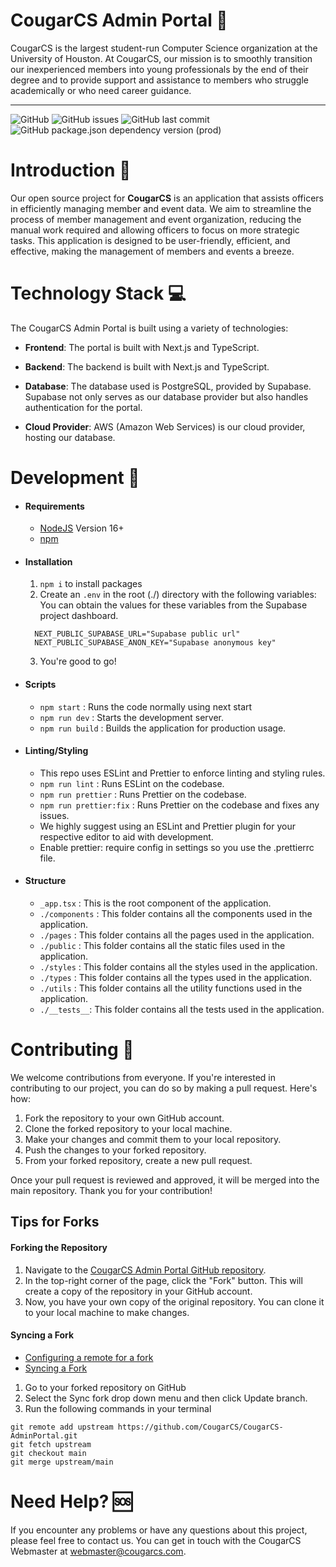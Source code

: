 # CougarCS Admin Portal 💼

CougarCS is the largest student-run Computer Science organization at the University of Houston.
At CougarCS, our mission is to smoothly transition our inexperienced members into young professionals by the end of their degree and to provide support and assistance to members who struggle academically or who need career guidance.

<hr/>

![GitHub](https://img.shields.io/github/license/CougarCS/CougarCS-AdminPortal?style=flat-square)
![GitHub issues](https://img.shields.io/github/issues/CougarCS/CougarCS-AdminPortal?style=flat-square)
![GitHub last commit](https://img.shields.io/github/last-commit/CougarCS/CougarCS-AdminPortal?style=flat-square)
![GitHub package.json dependency version (prod)](https://img.shields.io/github/package-json/dependency-version/CougarCS/CougarCS-AdminPortal/next?style=flat-square)

# Introduction 📖

Our open source project for **CougarCS** is an application that assists officers in efficiently managing member and event data. We aim to streamline the process of member management and event organization, reducing the manual work required and allowing officers to focus on more strategic tasks. This application is designed to be user-friendly, efficient, and effective, making the management of members and events a breeze.

# Technology Stack 💻

The CougarCS Admin Portal is built using a variety of technologies:

- **Frontend**: The portal is built with Next.js and TypeScript.

- **Backend**: The backend is built with Next.js and TypeScript.

- **Database**: The database used is PostgreSQL, provided by Supabase. Supabase not only serves as our database provider but also handles authentication for the portal.

- **Cloud Provider**: AWS (Amazon Web Services) is our cloud provider, hosting our database.

# Development 🔨

- #### Requirements

  - [NodeJS](https://nodejs.org/en/) Version 16+
  - [npm](https://www.npmjs.com/)

- #### Installation

  1. `npm i` to install packages
  2. Create an `.env` in the root (./) directory with the following variables:
     You can obtain the values for these variables from the Supabase project dashboard.

  ```
    NEXT_PUBLIC_SUPABASE_URL="Supabase public url"
    NEXT_PUBLIC_SUPABASE_ANON_KEY="Supabase anonymous key"
  ```

  3. You're good to go!

- #### Scripts

  - `npm start` : Runs the code normally using next start
  - `npm run dev` : Starts the development server.
  - `npm run build` : Builds the application for production usage.

- #### Linting/Styling

  - This repo uses ESLint and Prettier to enforce linting and styling rules.
  - `npm run lint` : Runs ESLint on the codebase.
  - `npm run prettier` : Runs Prettier on the codebase.
  - `npm run prettier:fix` : Runs Prettier on the codebase and fixes any issues.
  - We highly suggest using an ESLint and Prettier plugin for your respective editor to aid with development.
  - Enable prettier: require config in settings so you use the .prettierrc file.

- #### Structure
  - `_app.tsx` : This is the root component of the application.
  - `./components` : This folder contains all the components used in the application.
  - `./pages` : This folder contains all the pages used in the application.
  - `./public` : This folder contains all the static files used in the application.
  - `./styles` : This folder contains all the styles used in the application.
  - `./types` : This folder contains all the types used in the application.
  - `./utils` : This folder contains all the utility functions used in the application.
  - `./__tests__`: This folder contains all the tests used in the application.

# Contributing 🤝

We welcome contributions from everyone. If you're interested in contributing to our project, you can do so by making a pull request. Here's how:

1. Fork the repository to your own GitHub account.
2. Clone the forked repository to your local machine.
3. Make your changes and commit them to your local repository.
4. Push the changes to your forked repository.
5. From your forked repository, create a new pull request.

Once your pull request is reviewed and approved, it will be merged into the main repository. Thank you for your contribution!

## Tips for Forks

#### Forking the Repository

1. Navigate to the [CougarCS Admin Portal GitHub repository](https://github.com/CougarCS/CougarCS-AdminPortal).
2. In the top-right corner of the page, click the "Fork" button. This will create a copy of the repository in your GitHub account.
3. Now, you have your own copy of the original repository. You can clone it to your local machine to make changes.

#### Syncing a Fork

- [Configuring a remote for a fork](https://docs.github.com/en/pull-requests/collaborating-with-pull-requests/working-with-forks/configuring-a-remote-repository-for-a-fork)
- [Syncing a Fork](https://docs.github.com/en/pull-requests/collaborating-with-pull-requests/working-with-forks/syncing-a-fork)

1. Go to your forked repository on GitHub
2. Select the Sync fork drop down menu and then click Update branch.
3. Run the following commands in your terminal

```
git remote add upstream https://github.com/CougarCS/CougarCS-AdminPortal.git
git fetch upstream
git checkout main
git merge upstream/main
```

# Need Help? 🆘

If you encounter any problems or have any questions about this project, please feel free to contact us. You can get in touch with the CougarCS Webmaster at webmaster@cougarcs.com.
